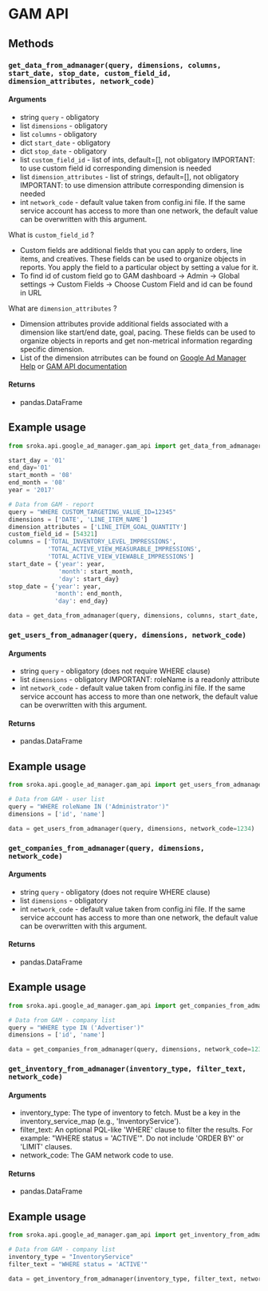 # GAM API

## Methods

### `get_data_from_admanager(query, dimensions, columns, start_date, stop_date, custom_field_id, dimension_attributes, network_code)`

#### Arguments


* string `query` - obligatory
* list `dimensions` - obligatory
* list `columns` - obligatory
* dict `start_date` - obligatory
* dict `stop_date` - obligatory
* list `custom_field_id` -  list of ints, default=[], not obligatory  IMPORTANT: to use custom field id corresponding dimension is needed
* list `dimension_attributes` -  list of strings, default=[], not obligatory  IMPORTANT: to use dimension attribute corresponding dimension is needed
* int `network_code` - default value taken from config.ini file. If the same service account has access to more than one network, the default value can be overwritten with this argument.

What is `custom_field_id` ?
* Custom fields are additional fields that you can apply to orders, line items, and creatives. These fields can be used to organize objects in reports. You apply the field to a particular object by setting a value for it.
* To find id of custom field go to GAM dashboard -> Admin -> Global settings -> Custom Fields -> Choose Custom Field and id can be found in URL

What are `dimension_attributes` ?
* Dimension attributes provide additional fields associated with a dimension like start/end date, goal, pacing. These fields can be used to organize objects in reports and get non-metrical information regarding specific dimension.
* List of the dimension atrributes can be found on [Google Ad Manager Help](https://support.google.com/admanager/answer/2875225?hl=en&ref_topic=7492017) or [GAM API documentation](https://developers.google.com/ad-manager/api/reference/v202011/ReportService.DimensionAttribute)


#### Returns

* pandas.DataFrame


## Example usage

```python
from sroka.api.google_ad_manager.gam_api import get_data_from_admanager

start_day = '01'
end_day='01'
start_month = '08'
end_month = '08'
year = '2017'

# Data from GAM - report
query = "WHERE CUSTOM_TARGETING_VALUE_ID=12345"
dimensions = ['DATE', 'LINE_ITEM_NAME']
dimension_attributes = ['LINE_ITEM_GOAL_QUANTITY']
custom_field_id = [54321]
columns = ['TOTAL_INVENTORY_LEVEL_IMPRESSIONS', 
           'TOTAL_ACTIVE_VIEW_MEASURABLE_IMPRESSIONS',
           'TOTAL_ACTIVE_VIEW_VIEWABLE_IMPRESSIONS']
start_date = {'year': year,
              'month': start_month,
              'day': start_day}
stop_date = {'year': year,
             'month': end_month,
             'day': end_day}

data = get_data_from_admanager(query, dimensions, columns, start_date, stop_date, custom_field_id=custom_field_id, dimension_attributes=dimension_attributes, network_code=1234)

```

### `get_users_from_admanager(query, dimensions, network_code)`

#### Arguments


* string `query` - obligatory (does not require WHERE clause)
* list `dimensions` - obligatory IMPORTANT: roleName is a readonly attribute
* int `network_code` - default value taken from config.ini file. If the same service account has access to more than one network, the default value can be overwritten with this argument.

#### Returns

* pandas.DataFrame

## Example usage

```python
from sroka.api.google_ad_manager.gam_api import get_users_from_admanager

# Data from GAM - user list
query = "WHERE roleName IN ('Administrator')"
dimensions = ['id', 'name']

data = get_users_from_admanager(query, dimensions, network_code=1234)

```

### `get_companies_from_admanager(query, dimensions, network_code)`

#### Arguments


* string `query` - obligatory (does not require WHERE clause)
* list `dimensions` - obligatory
* int `network_code` - default value taken from config.ini file. If the same service account has access to more than one network, the default value can be overwritten with this argument.

#### Returns

* pandas.DataFrame

## Example usage

```python
from sroka.api.google_ad_manager.gam_api import get_companies_from_admanager

# Data from GAM - company list
query = "WHERE type IN ('Advertiser')"
dimensions = ['id', 'name']

data = get_companies_from_admanager(query, dimensions, network_code=1234)

```

### `get_inventory_from_admanager(inventory_type, filter_text, network_code)`

#### Arguments
* inventory_type: The type of inventory to fetch. Must be a key in the 
                inventory_service_map (e.g., 'InventoryService').
* filter_text: An optional PQL-like 'WHERE' clause to filter the results.
             For example: "WHERE status = 'ACTIVE'". Do not include
             'ORDER BY' or 'LIMIT' clauses.
* network_code: The GAM network code to use.

#### Returns

* pandas.DataFrame

## Example usage

```python
from sroka.api.google_ad_manager.gam_api import get_inventory_from_admanager

# Data from GAM - company list
inventory_type = "InventoryService"
filter_text = "WHERE status = 'ACTIVE'"

data = get_inventory_from_admanager(inventory_type, filter_text, network_code=1234)

```
